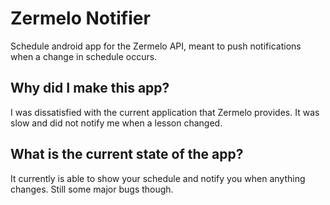 # Zermelo Notifier
Schedule android app for the Zermelo API, meant to push notifications when a change in schedule occurs.

## Why did I make this app?
I was dissatisfied with the current application that Zermelo provides. It was slow and did not notify me when a lesson changed.

## What is the current state of the app?
It currently is able to show your schedule and notify you when anything changes. Still some major bugs though.
